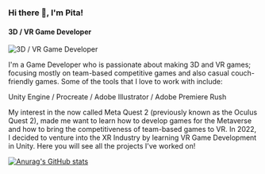 ### Hi there 👋, I'm Pita!
#### 3D / VR Game Developer
![3D / VR Game Developer](https://arturssmirnovs.github.io/github-profile-readme-generator/images/banner.png)

I'm a Game Developer who is passionate about making 3D and VR games; focusing mostly on team-based competitive games and also casual couch-friendly games. Some of the tools that I love to work with include:

Unity Engine / Procreate / Adobe Illustrator / Adobe Premiere Rush

My interest in the now called Meta Quest 2 (previously known as the Oculus Quest 2), made me want to learn how to develop games for the Metaverse and how to bring the competitiveness of team-based games to VR. In 2022, I decided to venture into the XR Industry by learning VR Game Development in Unity. Here you will see all the projects I've worked on!

[![Anurag's GitHub stats](https://github-readme-stats.vercel.app/api?username=itspitaman)](https://github.com/anuraghazra/github-readme-stats)
